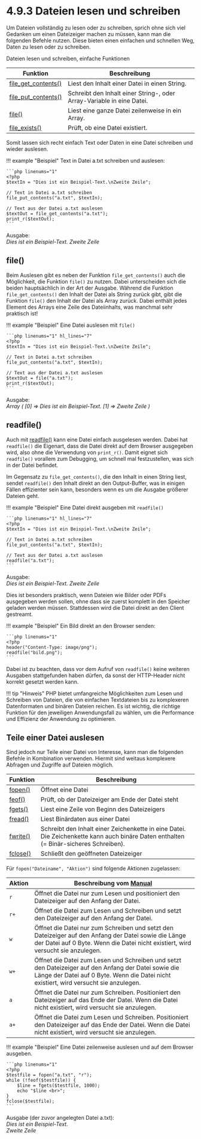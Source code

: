 # 4.9.3 Dateien lesen und schreiben

Um Dateien vollständig zu lesen oder zu schreiben, sprich ohne sich viel Gedanken um einen Dateizeiger machen zu müssen, kann man die folgenden Befehle nutzen. Diese bieten einen einfachen und schnellen Weg, Daten zu lesen oder zu schreiben.

Dateien lesen und schreiben, einfache Funktionen

| Funktion | Beschreibung |
|----------|---------------|
| [file_get_contents()](http://php.net/manual/de/function.file-get-contents.php) | Liest den Inhalt einer Datei in einen String. |
| [file_put_contents()](http://php.net/manual/de/function.file-put-contents.php) | Schreibt den Inhalt einer String-, oder Array-Variable in eine Datei. |
| [file()](http://php.net/manual/de/function.file.php) | Liest eine ganze Datei zeilenweise in ein Array. |
| [file_exists()](http://php.net/manual/de/function.file-exists.php) | Prüft, ob eine Datei existiert. |

Somit lassen sich recht einfach Text oder Daten in eine Datei schreiben und wieder auslesen.

!!! example "Beispiel"
    Text in Datei a.txt schreiben und auslesen:
    
    ```php linenums="1"
    <?php
    $textIn = "Dies ist ein Beispiel-Text.\nZweite Zeile";
    
    // Text in Datei a.txt schreiben
    file_put_contents("a.txt", $textIn); 

    // Text aus der Datei a.txt auslesen 
    $textOut = file_get_contents("a.txt");
    print_r($textOut);
    ```

Ausgabe:<br>
*Dies ist ein Beispiel-Text. Zweite Zeile*

## file()

Beim Auslesen gibt es neben der Funktion `file_get_contents()` auch die Möglichkeit, die Funktion `file()` zu nutzen. Dabei unterscheiden sich die beiden hauptsächlich in der Art der Ausgabe. Während die Funktion `file_get_contents()` den Inhalt der Datei als String zurück gibt, gibt die Funktion `file()` den Inhalt der Datei als Array zurück. Dabei enthält jedes Element des Arrays eine Zeile des Dateiinhalts, was manchmal sehr praktisch ist!

!!! example "Beispiel"
    Eine Datei auslesen mit `file()`
    
    ```php linenums="1" hl_lines="7"
    <?php 
    $textIn = "Dies ist ein Beispiel-Text.\nZweite Zeile";

    // Text in Datei a.txt schreiben
    file_put_contents("a.txt", $textIn); 

    // Text aus der Datei a.txt auslesen 
    $textOut = file("a.txt");
    print_r($textOut);
    ```

Ausgabe:<br>
*Array ( [0] => Dies ist ein Beispiel-Text. [1] => Zweite Zeile )*

## readfile()

Auch mit [readfile()](http://php.net/manual/de/function.readfile.php) kann eine Datei einfach ausgelesen werden. Dabei hat `readfile()` die Eigenart, dass die Datei direkt auf dem Browser ausgegeben wird, also ohne die Verwendung von `print_r()`. Damit eignet sich `readfile()` vorallem zum Debugging, um schnell mal festzustellen, was sich in der Datei befindet. 

Im Gegensatz zu `file_get_contents()`, die den Inhalt in einen String liest, sendet `readfile()` den Inhalt direkt an den Output-Buffer, was in einigen Fällen effizienter sein kann, besonders wenn es um die Ausgabe größerer Dateien geht.

!!! example "Beispiel"
    Eine Datei direkt ausgeben mit `readfile()`
    
    ```php linenums="1" hl_lines="7"
    <?php 
    $textIn = "Dies ist ein Beispiel-Text.\nZweite Zeile";

    // Text in Datei a.txt schreiben
    file_put_contents("a.txt", $textIn); 

    // Text aus der Datei a.txt auslesen 
    readfile("a.txt");
    ```
Ausgabe:<br>
*Dies ist ein Beispiel-Text. Zweite Zeile*


Dies ist besonders praktisch, wenn Dateien wie Bilder oder PDFs ausgegeben werden sollen, ohne dass sie zuerst komplett in den Speicher geladen werden müssen. Stattdessen wird die Datei direkt an den Client gestreamt.

!!! example "Beispiel"
    Ein Bild direkt an den Browser senden:
    
    ```php linenums="1"
    <?php
    header("Content-Type: image/png");
    readfile("bild.png");
    ```

Dabei ist zu beachten, dass vor dem Aufruf von `readfile()` keine weiteren Ausgaben stattgefunden haben dürfen, da sonst der HTTP-Header nicht korrekt gesetzt werden kann.

!!! tip "Hinweis"
    PHP bietet umfangreiche Möglichkeiten zum Lesen und Schreiben von Dateien, die von einfachen Textdateien bis zu komplexeren Datenformaten und binären Dateien reichen. Es ist wichtig, die richtige Funktion für den jeweiligen Anwendungsfall zu wählen, um die Performance und Effizienz der Anwendung zu optimieren.


## Teile einer Datei auslesen

Sind jedoch nur Teile einer Datei von Interesse, kann man die folgenden Befehle in Kombination verwenden. Hiermit sind weitaus komplexere Abfragen und Zugriffe auf Dateien möglich.

| Funktion | Beschreibung |
|----------|---------------|
| [fopen()](http://php.net/manual/de/function.fopen.php) | Öffnet eine Datei |
| [feof()](http://php.net/manual/de/function.feof.php) | Prüft, ob der Dateizeiger am Ende der Datei steht |
| [fgets()](http://php.net/manual/de/function.fgets.php) | Liest eine Zeile von Beginn des Dateizeigers |
| [fread()](http://php.net/manual/de/function.fread.php) | Liest Binärdaten aus einer Datei |
| [fwrite()](http://php.net/manual/de/function.fwrite.php) | Schreibt den Inhalt einer Zeichenkette in eine Datei. Die Zeichenkette kann auch binäre Daten enthalten (= Binär-sicheres Schreiben). |
| [fclose()](http://php.net/manual/de/function.fclose.php) | Schließt den geöffneten Dateizeiger |

Für `fopen("Dateiname", "Aktion")` sind folgende Aktionen zugelassen:

| Aktion | Beschreibung vom [Manual](http://php.net/manual/de/function.fopen.php) |
|--------|-----------------------------------------------------------------------|
| `r`    | Öffnet die Datei nur zum Lesen und positioniert den Dateizeiger auf den Anfang der Datei. |
| `r+`   | Öffnet die Datei zum Lesen und Schreiben und setzt den Dateizeiger auf den Anfang der Datei. |
| `w`    | Öffnet die Datei nur zum Schreiben und setzt den Dateizeiger auf den Anfang der Datei sowie die Länge der Datei auf 0 Byte. Wenn die Datei nicht existiert, wird versucht sie anzulegen. |
| `w+`   | Öffnet die Datei zum Lesen und Schreiben und setzt den Dateizeiger auf den Anfang der Datei sowie die Länge der Datei auf 0 Byte. Wenn die Datei nicht existiert, wird versucht sie anzulegen. |
| `a`    | Öffnet die Datei nur zum Schreiben. Positioniert den Dateizeiger auf das Ende der Datei. Wenn die Datei nicht existiert, wird versucht sie anzulegen. |
| `a+`   | Öffnet die Datei zum Lesen und Schreiben. Positioniert den Dateizeiger auf das Ende der Datei. Wenn die Datei nicht existiert, wird versucht sie anzulegen. |

!!! example "Beispiel"
    Eine Datei zeilenweise auslesen und auf dem Browser ausgeben.
    
    ```php linenums="1"
    <?php
    $testfile = fopen("a.txt", "r");
    while (!feof($testfile)) {
        $line = fgets($testfile, 1000);
        echo "$line <br>";
    }
    fclose($testfile);
    ```

Ausgabe (der zuvor angelegten Datei a.txt):<br>
*Dies ist ein Beispiel-Text.*<br>
*Zweite Zeile*
